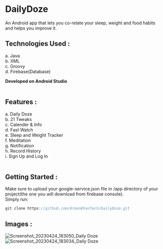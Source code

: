 # DailyDoze
An Android app that lets you co-relate your sleep, weight and food habits and helps you improve it.

## Technologies Used :
a. Java<br>
b. XML<br>
c. Groovy<br>
d. Firebase(Database)

**Developed on Android Studio**
<br>
<br>

## Features :
a. Daily Doze<br>
b. 21 Tweaks<br>
c. Calender & Info<br>
d. Fast Watch<br>
e. Sleep and Weight Tracker<br>
f. Meditation<br>
g. Notification<br>
h. Record History<br>
i. Sign Up and Log In
<br>
<br>

## Getting Started :
Make sure to upload your google-service.json file in /app directory of your project(the one you will download from firebase console). 
<br>
Simply run:
<br>
```javascript
git clone https://github.com/ArmanKhanTech/DailyDoze.git
```

## Images :
![Screenshot_20230424_183050_Daily Doze](https://user-images.githubusercontent.com/92728787/234006094-20cac45f-fc1c-4b0d-aa4d-12de4a052329.jpg)
![Screenshot_20230424_183034_Daily Doze](https://user-images.githubusercontent.com/92728787/234006113-6d7f8c5b-8c54-44e0-8406-423e35bd3475.jpg)
